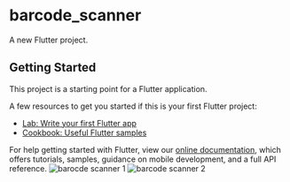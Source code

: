 # barcode_scanner

A new Flutter project.

## Getting Started

This project is a starting point for a Flutter application.

A few resources to get you started if this is your first Flutter project:

- [Lab: Write your first Flutter app](https://flutter.dev/docs/get-started/codelab)
- [Cookbook: Useful Flutter samples](https://flutter.dev/docs/cookbook)

For help getting started with Flutter, view our
[online documentation](https://flutter.dev/docs), which offers tutorials,
samples, guidance on mobile development, and a full API reference.
![barocde scanner 1](https://user-images.githubusercontent.com/47925737/150698793-bc3ae75a-1df2-4dac-aed5-70506ea350a0.jpeg)
![barcode scanner 2](https://user-images.githubusercontent.com/47925737/150698797-84e6e0a5-4966-4133-83fb-6e35306896e3.jpeg)
